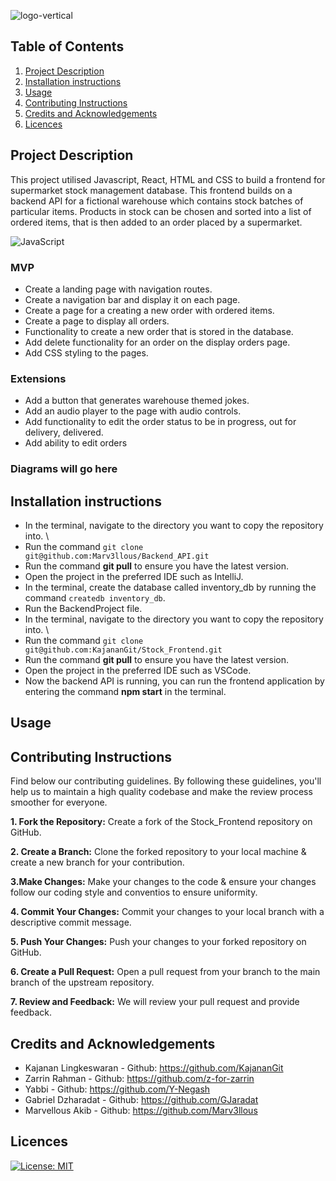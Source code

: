 ![logo-vertical](https://github.com/KajananGit/Stock_Frontend/assets/92640386/9f5b6ba0-5a55-4ded-807f-0fdc30f5fd51)

</h1>

## Table of Contents
1. [Project Description](#project-description)
2. [Installation instructions](#installation-instructions)
3. [Usage](#usage)
4. [Contributing Instructions](#contributing-instructions)
5. [Credits and Acknowledgements](#credits-and-acknowledgements)
6. [Licences](#licences)


## Project Description
This project utilised Javascript, React, HTML and CSS to build a frontend for supermarket stock management database. 
This frontend builds on a backend API for a fictional warehouse which contains stock batches of particular items. Products in stock can be chosen and sorted into a list of ordered items, that is then added to an order placed by a supermarket.


![JavaScript](https://img.shields.io/badge/javascript-grey?logo=javascript)



### MVP
- Create a landing page with navigation routes.
- Create a navigation bar and display it on each page.
- Create a page for a creating a new order with ordered items.
- Create a page to display all orders.
- Functionality to create a new order that is stored in the database.
- Add delete functionality for an order on the display orders page.
- Add CSS styling to the pages.


### Extensions
- Add a button that generates warehouse themed jokes.
- Add an audio player to the page with audio controls.
- Add functionality to edit the order status to be in progress, out for delivery, delivered.
- Add ability to edit orders

### Diagrams will go here

## Installation instructions
- In the terminal, navigate to the directory you want to copy the repository into. \
- Run the command ```git clone git@github.com:Marv3llous/Backend_API.git```
- Run the command **git pull** to ensure you have the latest version.
- Open the project in the preferred IDE such as IntelliJ.
- In the terminal, create the database called inventory_db by running the command ```createdb inventory_db```.
- Run the BackendProject file.
- In the terminal, navigate to the directory you want to copy the repository into. \
- Run the command ```git clone git@github.com:KajananGit/Stock_Frontend.git```
- Run the command **git pull** to ensure you have the latest version.
- Open the project in the preferred IDE such as VSCode.
- Now the backend API is running, you can run the frontend application by entering the command **npm start** in the terminal.


## Usage

## Contributing Instructions
Find below our contributing guidelines. By following these guidelines, you'll help us to maintain a high quality codebase and make the review process smoother for everyone.

**1. Fork the Repository:** Create a fork of the Stock_Frontend repository on GitHub.

**2. Create a Branch:** Clone the forked repository to your local machine & create a new branch for your contribution.

**3.Make Changes:** Make your changes to the code & ensure your changes follow our coding style and conventios to ensure uniformity.

**4. Commit Your Changes:** Commit your changes to your local branch with a descriptive commit message.

**5. Push Your Changes:** Push your changes to your forked repository on GitHub.
     
**6. Create a Pull Request:** Open a pull request from your branch to the main branch of the upstream repository.

**7. Review and Feedback:** We will review your pull request and provide feedback.

## Credits and Acknowledgements
- Kajanan Lingkeswaran - Github: https://github.com/KajananGit
- Zarrin Rahman - Github: https://github.com/z-for-zarrin
- Yabbi - Github: https://github.com/Y-Negash
- Gabriel Dzharadat - Github: https://github.com/GJaradat
- Marvellous Akib - Github: https://github.com/Marv3llous

## Licences
[![License: MIT](https://img.shields.io/badge/License-MIT-yellow.svg)](https://opensource.org/licenses/MIT)
